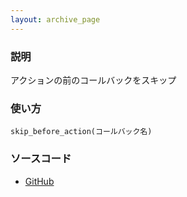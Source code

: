 ```yaml
---
layout: archive_page
---
```

### 説明
アクションの前のコールバックをスキップ

### 使い方
    skip_before_action(コールバック名)

### ソースコード
* [GitHub](https://github.com/rails/rails/blob/ac30e389ecfa0e26e3d44c1eda8488ddf63b3ecc/actionpack/lib/abstract_controller/callbacks.rb#L121)